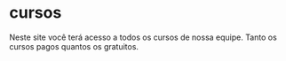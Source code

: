 # cursos
Neste site você terá acesso a todos os cursos de nossa equipe. Tanto os cursos pagos quantos os gratuitos.
